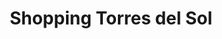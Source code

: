 ---
title: "Shopping Torres del Sol"
url: /pilar/shopping-torres-del-sol/
shop: centro comercial
---
